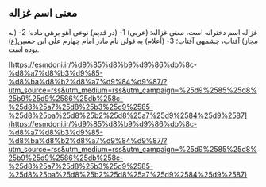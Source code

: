 ## معنی اسم غزاله


غزاله اسم دخترانه است، معنی غزاله: (عربی) 1- (در قدیم) نوعی آهو برهی ماده؛ 2- (به مجاز) آفتاب، چشمهی آفتاب؛ 3- (اَعلام) به قولی نام مادر امام چهارم علی ابن حسین(ع) بوده است.

[https://esmdoni.ir/%d9%85%d8%b9%d9%86%db%8c-%d8%a7%d8%b3%d9%85-%d8%ba%d8%b2%d8%a7%d9%84%d9%87/?utm_source=rss&utm_medium=rss&utm_campaign=%25d9%2585%25d8%25b9%25d9%2586%25db%258c-%25d8%25a7%25d8%25b3%25d9%2585-%25d8%25ba%25d8%25b2%25d8%25a7%25d9%2584%25d9%2587](https://esmdoni.ir/%d9%85%d8%b9%d9%86%db%8c-%d8%a7%d8%b3%d9%85-%d8%ba%d8%b2%d8%a7%d9%84%d9%87/?utm_source=rss&utm_medium=rss&utm_campaign=%25d9%2585%25d8%25b9%25d9%2586%25db%258c-%25d8%25a7%25d8%25b3%25d9%2585-%25d8%25ba%25d8%25b2%25d8%25a7%25d9%2584%25d9%2587) 